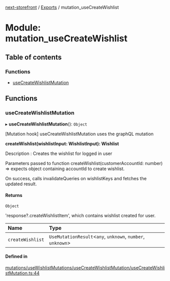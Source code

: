 [next-storefront](../README.md) / [Exports](../modules.md) / mutation_useCreateWishlist

# Module: mutation_useCreateWishlist

## Table of contents

### Functions

- [useCreateWishlistMutation](mutation_useCreateWishlist.md#usecreatewishlistmutation)

## Functions

### useCreateWishlistMutation

▸ **useCreateWishlistMutation**(): `Object`

[Mutation hook] useCreateWishlistMutation uses the graphQL mutation

<b>createWishlist(wishlistInput: WishlistInput): Wishlist</b>

Description : Creates the wishlist for logged in user

Parameters passed to function createWishlist(customerAccountId: number) => expects object containing accountId to create wishlist.

On success, calls invalidateQueries on wishlistKeys and fetches the updated result.

#### Returns

`Object`

'response?.createWishlistItem', which contains wishlist created for user.

| Name             | Type                                                        |
| :--------------- | :---------------------------------------------------------- |
| `createWishlist` | `UseMutationResult`<`any`, `unknown`, `number`, `unknown`\> |

#### Defined in

[mutations/useWishlistMutations/useCreateWishlistMutation/useCreateWishlistMutation.ts:44](https://github.com/KiboSoftware/nextjs-storefront/blob/98414f4/hooks/mutations/useWishlistMutations/useCreateWishlistMutation/useCreateWishlistMutation.ts#L44)

